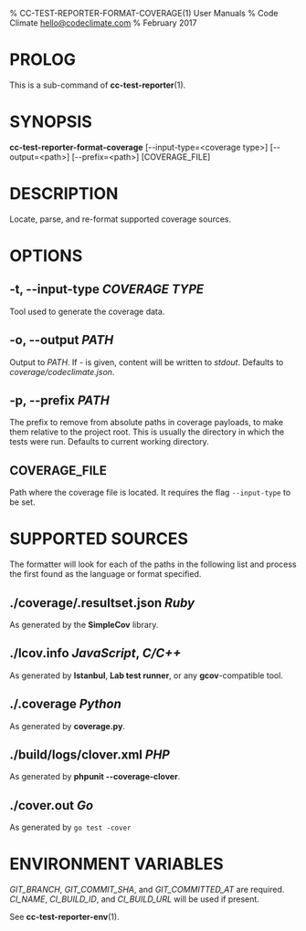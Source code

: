 % CC-TEST-REPORTER-FORMAT-COVERAGE(1) User Manuals
% Code Climate <hello@codeclimate.com>
% February 2017

# PROLOG

This is a sub-command of **cc-test-reporter**(1).

# SYNOPSIS

**cc-test-reporter-format-coverage** [--input-type=\<coverage type>] [--output=\<path>] [--prefix=\<path>] [COVERAGE_FILE]

# DESCRIPTION

Locate, parse, and re-format supported coverage sources.

# OPTIONS

## -t, --input-type *COVERAGE TYPE*

Tool used to generate the coverage data.

## -o, --output *PATH*

Output to *PATH*. If *-* is given, content will be written to *stdout*. Defaults
to *coverage/codeclimate.json*.

## -p, --prefix *PATH*

The prefix to remove from absolute paths in coverage payloads, to make
them relative to the project root. This is usually the directory in which the
tests were run. Defaults to current working directory.

## COVERAGE_FILE

Path where the coverage file is located. It requires the flag `--input-type`
to be set.

# SUPPORTED SOURCES

The formatter will look for each of the paths in the following list and process
the first found as the language or format specified.

## ./coverage/.resultset.json *Ruby*

As generated by the **SimpleCov** library.

## ./lcov.info *JavaScript*, *C/C++*

As generated by **Istanbul**, **Lab test runner**, or any **gcov**-compatible
tool.

## ./.coverage *Python*

As generated by **coverage.py**.

## ./build/logs/clover.xml *PHP*

As generated by **phpunit --coverage-clover**.

## ./cover.out *Go*

As generated by `go test -cover`

# ENVIRONMENT VARIABLES

*GIT_BRANCH*, *GIT_COMMIT_SHA*, and *GIT_COMMITTED_AT* are required. *CI_NAME*,
*CI_BUILD_ID*, and *CI_BUILD_URL* will be used if present.

See **cc-test-reporter-env**(1).
